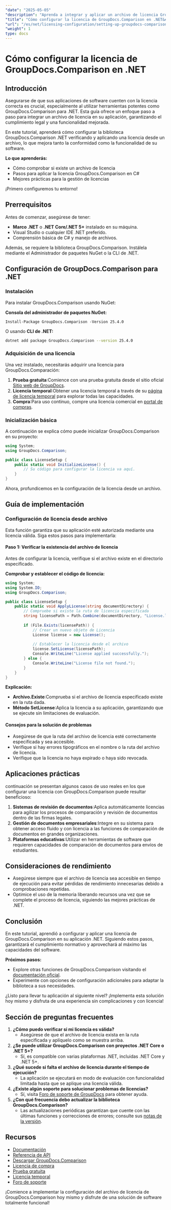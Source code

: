 ```yaml
---
"date": "2025-05-05"
"description": "Aprenda a integrar y aplicar un archivo de licencia GroupDocs.Comparison en sus aplicaciones .NET para lograr una funcionalidad y un cumplimiento perfectos del software."
"title": "Cómo configurar la licencia de GroupDocs.Comparison en .NET&#58; guía paso a paso"
"url": "/es/net/licensing-configuration/setting-up-groupdocs-comparison-license-net/"
"weight": 1
type: docs
---
```

# Cómo configurar la licencia de GroupDocs.Comparison en .NET

## Introducción

Asegurarse de que sus aplicaciones de software cuenten con la licencia correcta es crucial, especialmente al utilizar herramientas potentes como GroupDocs.Comparison para .NET. Esta guía ofrece un enfoque paso a paso para integrar un archivo de licencia en su aplicación, garantizando el cumplimiento legal y una funcionalidad mejorada.

En este tutorial, aprenderá cómo configurar la biblioteca GroupDocs.Comparison .NET verificando y aplicando una licencia desde un archivo, lo que mejora tanto la conformidad como la funcionalidad de su software.

**Lo que aprenderás:**
- Cómo comprobar si existe un archivo de licencia
- Pasos para aplicar la licencia GroupDocs.Comparison en C#
- Mejores prácticas para la gestión de licencias

¡Primero configuremos tu entorno!

## Prerrequisitos

Antes de comenzar, asegúrese de tener:
- **Marco .NET** o **.NET Core/.NET 5+** instalado en su máquina.
- Visual Studio o cualquier IDE .NET preferido.
- Comprensión básica de C# y manejo de archivos.

Además, se requiere la biblioteca GroupDocs.Comparison. Instálela mediante el Administrador de paquetes NuGet o la CLI de .NET.

## Configuración de GroupDocs.Comparison para .NET

### Instalación

Para instalar GroupDocs.Comparison usando NuGet:

**Consola del administrador de paquetes NuGet:**
```shell
Install-Package GroupDocs.Comparison -Version 25.4.0
```
O usando **CLI de .NET:**
```bash
dotnet add package GroupDocs.Comparison --version 25.4.0
```

### Adquisición de una licencia

Una vez instalado, necesitarás adquirir una licencia para GroupDocs.Comparación:
1. **Prueba gratuita**:Comience con una prueba gratuita desde el sitio oficial [Sitio web de GroupDocs](https://releases.groupdocs.com/comparison/net/).
2. **Licencia temporal**:Obtener una licencia temporal a través de su [página de licencia temporal](https://purchase.groupdocs.com/temporary-license/) para explorar todas las capacidades.
3. **Compra**:Para uso continuo, compre una licencia comercial en [portal de compras](https://purchase.groupdocs.com/buy).

### Inicialización básica

A continuación se explica cómo puede inicializar GroupDocs.Comparison en su proyecto:

```csharp
using System;
using GroupDocs.Comparison;

public class LicenseSetup {
    public static void InitializeLicense() {
        // Su código para configurar la licencia va aquí.
    }
}
```

Ahora, profundicemos en la configuración de la licencia desde un archivo.

## Guía de implementación

### Configuración de licencia desde archivo

Esta función garantiza que su aplicación esté autorizada mediante una licencia válida. Siga estos pasos para implementarla:

#### Paso 1: Verificar la existencia del archivo de licencia

Antes de configurar la licencia, verifique si el archivo existe en el directorio especificado.

**Comprobar y establecer el código de licencia:**
```csharp
using System;
using System.IO;
using GroupDocs.Comparison;

public class LicenseSetup {
    public static void ApplyLicense(string documentDirectory) {
        // Compruebe si existe la ruta de licencia especificada
        string licensePath = Path.Combine(documentDirectory, "License.lic");
        
        if (File.Exists(licensePath)) {
            // Crear un nuevo objeto de Licencia
            License license = new License();
            
            // Establecer la licencia desde el archivo
            license.SetLicense(licensePath);
            Console.WriteLine("License applied successfully.");
        } else {
            Console.WriteLine("License file not found.");
        }
    }
}
```

**Explicación:**
- **Archivo.Existe**:Comprueba si el archivo de licencia especificado existe en la ruta dada.
- **Método SetLicense**:Aplica la licencia a su aplicación, garantizando que se ejecute sin limitaciones de evaluación.

#### Consejos para la solución de problemas

- Asegúrese de que la ruta del archivo de licencia esté correctamente especificada y sea accesible.
- Verifique si hay errores tipográficos en el nombre o la ruta del archivo de licencia.
- Verifique que la licencia no haya expirado o haya sido revocada.

## Aplicaciones prácticas

continuación se presentan algunos casos de uso reales en los que configurar una licencia con GroupDocs.Comparison puede resultar beneficioso:
1. **Sistemas de revisión de documentos**:Aplica automáticamente licencias para agilizar los procesos de comparación y revisión de documentos dentro de las firmas legales.
2. **Gestión de documentos empresariales**:Integre en su sistema para obtener acceso fluido y con licencia a las funciones de comparación de documentos en grandes organizaciones.
3. **Plataformas educativas**:Utilizar en herramientas de software que requieren capacidades de comparación de documentos para envíos de estudiantes.

## Consideraciones de rendimiento

- Asegúrese siempre que el archivo de licencia sea accesible en tiempo de ejecución para evitar pérdidas de rendimiento innecesarias debido a comprobaciones repetidas.
- Optimice el uso de la memoria liberando recursos una vez que se complete el proceso de licencia, siguiendo las mejores prácticas de .NET.

## Conclusión

En este tutorial, aprendió a configurar y aplicar una licencia de GroupDocs.Comparison en su aplicación .NET. Siguiendo estos pasos, garantizará el cumplimiento normativo y aprovechará al máximo las capacidades del software. 

**Próximos pasos:**
- Explore otras funciones de GroupDocs.Comparison visitando el [documentación oficial](https://docs.groupdocs.com/comparison/net/).
- Experimente con opciones de configuración adicionales para adaptar la biblioteca a sus necesidades.

¿Listo para llevar tu aplicación al siguiente nivel? ¡Implementa esta solución hoy mismo y disfruta de una experiencia sin complicaciones y con licencia!

## Sección de preguntas frecuentes

1. **¿Cómo puedo verificar si mi licencia es válida?**
   - Asegúrese de que el archivo de licencia exista en la ruta especificada y aplíquelo como se muestra arriba.
2. **¿Se puede utilizar GroupDocs.Comparison con proyectos .NET Core o .NET 5+?**
   - Sí, es compatible con varias plataformas .NET, incluidas .NET Core y .NET 5+.
3. **¿Qué sucede si falta el archivo de licencia durante el tiempo de ejecución?**
   - La aplicación se ejecutará en modo de evaluación con funcionalidad limitada hasta que se aplique una licencia válida.
4. **¿Existe algún soporte para solucionar problemas de licencias?**
   - Sí, visita [Foro de soporte de GroupDocs](https://forum.groupdocs.com/c/comparison/) para obtener ayuda.
5. **¿Con qué frecuencia debo actualizar la biblioteca GroupDocs.Comparison?**
   - Las actualizaciones periódicas garantizan que cuente con las últimas funciones y correcciones de errores; consulte sus [notas de la versión](https://releases.groupdocs.com/comparison/net/).

## Recursos
- [Documentación](https://docs.groupdocs.com/comparison/net/)
- [Referencia de API](https://reference.groupdocs.com/comparison/net/)
- [Descargar GroupDocs.Comparison](https://releases.groupdocs.com/comparison/net/)
- [Licencia de compra](https://purchase.groupdocs.com/buy)
- [Prueba gratuita](https://releases.groupdocs.com/comparison/net/)
- [Licencia temporal](https://purchase.groupdocs.com/temporary-license/)
- [Foro de soporte](https://forum.groupdocs.com/c/comparison/)

¡Comience a implementar la configuración del archivo de licencia de GroupDocs.Comparison hoy mismo y disfrute de una solución de software totalmente funcional!